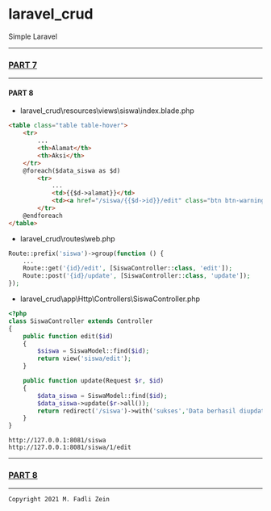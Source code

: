 # laravel_crud
 Simple Laravel

---
### [PART 7](https://github.com/gzeinnumer/laravel_crud/tree/part_7)
---

#### PART 8
* laravel_crud\resources\views\siswa\index.blade.php
```html
<table class="table table-hover">
    <tr>
        ...
        <th>Alamat</th>
        <th>Aksi</th>
    </tr>
    @foreach($data_siswa as $d)
        <tr>
            ...
            <td>{{$d->alamat}}</td>
            <td><a href="/siswa/{{$d->id}}/edit" class="btn btn-warning btn-sm">Edit</a></td>
        </tr>
    @endforeach
</table>
```
* laravel_crud\routes\web.php
```php
Route::prefix('siswa')->group(function () {
    ...
    Route::get('{id}/edit', [SiswaController::class, 'edit']);
    Route::post('{id}/update', [SiswaController::class, 'update']);
});
```
* laravel_crud\app\Http\Controllers\SiswaController.php
```php
<?php
class SiswaController extends Controller
{
    public function edit($id)
    {
        $siswa = SiswaModel::find($id);
        return view('siswa/edit');
    }

    public function update(Request $r, $id)
    {
        $data_siswa = SiswaModel::find($id);
        $data_siswa->update($r->all());
        return redirect('/siswa')->with('sukses','Data berhasil diupdate');
    }
}
```
```
http://127.0.0.1:8081/siswa
http://127.0.0.1:8081/siswa/1/edit
```

---
### [PART 8](https://github.com/gzeinnumer/laravel_crud/tree/part_8)
---

```
Copyright 2021 M. Fadli Zein
```